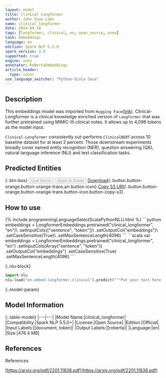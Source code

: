 ```yaml
---
layout: model
title: Clinical Longformer
author: John Snow Labs
name: clinical_longformer
date: 2024-09-10
tags: [longformer, clinical, en, open_source, onnx]
task: Embeddings
language: en
edition: Spark NLP 5.5.0
spark_version: 3.0
supported: true
engine: onnx
annotator: RoBertaEmbeddings
article_header:
  type: cover
use_language_switcher: "Python-Scala-Java"
---
```


## Description

This embeddings model was imported from `Hugging Face`([link](https://huggingface.co/yikuan8/Clinical-Longformer)). Clinical-Longformer is a clinical knowledge enriched version of `Longformer` that was further pretrained using MIMIC-III clinical notes. It allows up to 4,096 tokens as the model input. 

`Clinical-Longformer` consistently out-performs `ClinicalBERT` across 10 baseline dataset for at least 2 percent. Those downstream experiments broadly cover named entity recognition (NER), question answering (QA), natural language inference (NLI) and text classification tasks.

## Predicted Entities



{:.btn-box}
<button class="button button-orange" disabled>Live Demo</button>
<button class="button button-orange" disabled>Open in Colab</button>
[Download](https://s3.amazonaws.com/auxdata.johnsnowlabs.com/public/models/clinical_longformer_en_5.5.0_3.0_1725937898594.zip){:.button.button-orange.button-orange-trans.arr.button-icon}
[Copy S3 URI](s3://auxdata.johnsnowlabs.com/public/models/clinical_longformer_en_5.5.0_3.0_1725937898594.zip){:.button.button-orange.button-orange-trans.button-icon.button-copy-s3}

## How to use



<div class="tabs-box" markdown="1">
{% include programmingLanguageSelectScalaPythonNLU.html %}
```python
embeddings = LongformerEmbeddings.pretrained("clinical_longformer", "en")\
.setInputCols(["sentence", "token"])\
.setOutputCol("embeddings")\
.setCaseSensitive(True)\
.setMaxSentenceLength(4096)
```
```scala
val embeddings = LongformerEmbeddings.pretrained("clinical_longformer", "en")
.setInputCols(Array("sentence", "token"))
.setOutputCol("embeddings")
.setCaseSensitive(True)
.setMaxSentenceLength(4096)
```

{:.nlu-block}
```python
import nlu
nlu.load("en.embed.longformer.clinical").predict("""Put your text here.""")
```
</div>

{:.model-param}
## Model Information

{:.table-model}
|---|---|
|Model Name:|clinical_longformer|
|Compatibility:|Spark NLP 5.5.0+|
|License:|Open Source|
|Edition:|Official|
|Input Labels:|[document, token]|
|Output Labels:|[roberta]|
|Language:|en|
|Size:|476.4 MB|

## References

References

[https://arxiv.org/pdf/2201.11838.pdf](https://arxiv.org/pdf/2201.11838.pdf)